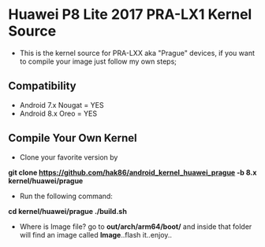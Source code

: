 # Huawei P8 Lite 2017 PRA-LX1 Kernel Source

* This is the kernel source for PRA-LXX aka "Prague" devices, if you want to compile your image just follow my own steps;

## Compatibility

* Android 7.x Nougat = YES
* Android 8.x Oreo = YES

## Compile Your Own Kernel

* Clone your favorite version by

**git clone https://github.com/hak86/android_kernel_huawei_prague -b 8.x kernel/huawei/prague**

* Run the following command:

**cd kernel/huawei/prague
./build.sh**

* Where is Image file?
go to **out/arch/arm64/boot/** and inside that folder will find an image called **Image**..flash it..enjoy..

